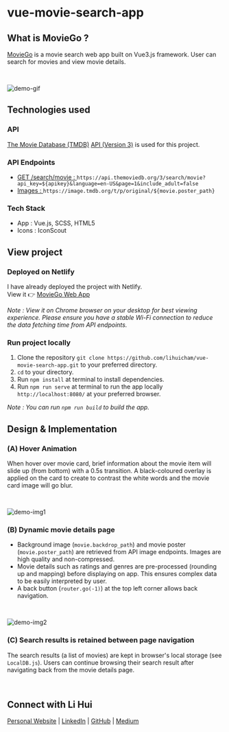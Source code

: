 # vue-movie-search-app

## What is MovieGo ? 
[MovieGo](https://fantastic-starship-6db79b.netlify.app/) is a movie search web app built on Vue3.js framework. User can search for movies and view movie details.  

<br>

![demo-gif](./src/assets/README-assets/demo-gif.gif)

## Technologies used 
### API 
[The Movie Database (TMDB)](https://www.themoviedb.org/) [API (Version 3)](https://developers.themoviedb.org/3) is used for this project.  
### API Endpoints  
* [GET /search/movie : ](https://developers.themoviedb.org/3/search/search-movies) `https://api.themoviedb.org/3/search/movie?api_key=${apikey}&language=en-US&page=1&include_adult=false`
* [Images : ](https://developers.themoviedb.org/3/getting-started/images)`https://image.tmdb.org/t/p/original/${movie.poster_path}`

### Tech Stack 
* App : Vue.js, SCSS, HTML5 
* Icons : IconScout 
## View project 
### Deployed on Netlify
I have already deployed the project with Netlify.  
View it :point_right: [MovieGo Web App](https://fantastic-starship-6db79b.netlify.app/)  

*Note : View it on Chrome browser on your desktop for best viewing experience. Please ensure you have a stable Wi-Fi connection to reduce the data fetching time from API endpoints.*

### Run project locally 
1. Clone the repository `git clone https://github.com/lihuicham/vue-movie-search-app.git` to your preferred directory. 
2. `cd` to your directory. 
3. Run `npm install` at terminal to install dependencies. 
4. Run `npm run serve` at terminal to run the app locally `http://localhost:8080/` at your preferred browser. 

*Note : You can run `npm run build` to build the app.*

## Design & Implementation 
### (A) Hover Animation

When hover over movie card, brief information about the movie item will slide up (from bottom) with a 0.5s transition. A black-coloured overlay is applied on the card to create to contrast the white words and the movie card image will go blur.  

<br>

![demo-img1](./src/assets/README-assets/demo-img1.png)

### (B) Dynamic movie details page

- Background image (`movie.backdrop_path`) and movie poster (`movie.poster_path`) are retrieved from API image endpoints. Images are high quality and non-compressed. 
- Movie details such as ratings and genres are pre-processed (rounding up and mapping) before displaying on app. This ensures complex data to be easily interpreted by user. 
- A back button (`router.go(-1)`) at the top left corner allows back navigation.  

<br>

![demo-img2](./src/assets/README-assets/demo-img2.png)

### (C) Search results is retained between page navigation 
The search results (a list of movies) are kept in browser's local storage (see `LocalDB.js`). Users can continue browsing their search result after navigating back from the movie details page. 

<br>

## Connect with Li Hui
[Personal Website](https://www.lihuicham.com/) | [LinkedIn](https://www.linkedin.com/in/lihuicham/) | [GitHub](https://github.com/lihuicham) | [Medium](https://medium.com/@lihuicham)
